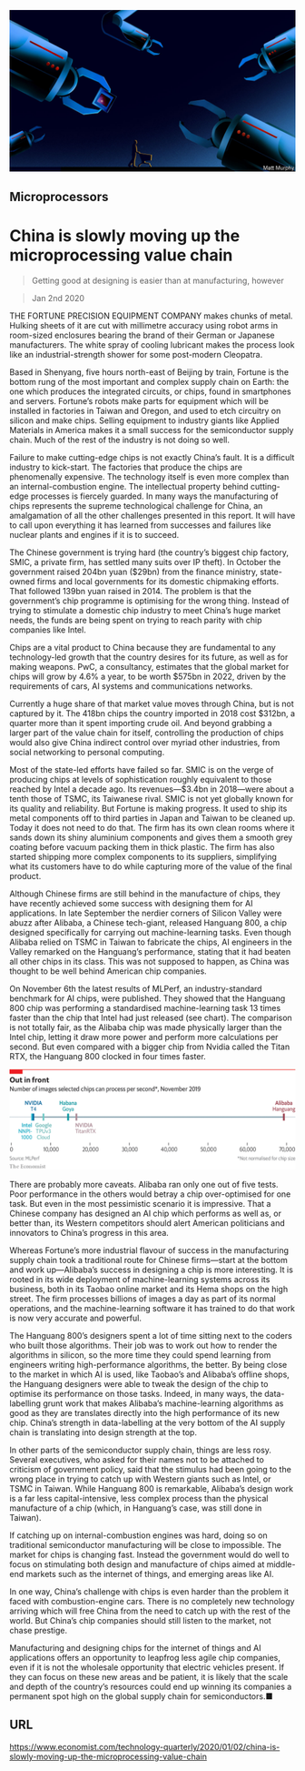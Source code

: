 ![](./images/20191214_TQD005_0.jpg)

## Microprocessors

# China is slowly moving up the microprocessing value chain

> Getting good at designing is easier than at manufacturing, however

> Jan 2nd 2020

THE FORTUNE PRECISION EQUIPMENT COMPANY makes chunks of metal. Hulking sheets of it are cut with millimetre accuracy using robot arms in room-sized enclosures bearing the brand of their German or Japanese manufacturers. The white spray of cooling lubricant makes the process look like an industrial-strength shower for some post-modern Cleopatra.

Based in Shenyang, five hours north-east of Beijing by train, Fortune is the bottom rung of the most important and complex supply chain on Earth: the one which produces the integrated circuits, or chips, found in smartphones and servers. Fortune’s robots make parts for equipment which will be installed in factories in Taiwan and Oregon, and used to etch circuitry on silicon and make chips. Selling equipment to industry giants like Applied Materials in America makes it a small success for the semiconductor supply chain. Much of the rest of the industry is not doing so well.

Failure to make cutting-edge chips is not exactly China’s fault. It is a difficult industry to kick-start. The factories that produce the chips are phenomenally expensive. The technology itself is even more complex than an internal-combustion engine. The intellectual property behind cutting-edge processes is fiercely guarded. In many ways the manufacturing of chips represents the supreme technological challenge for China, an amalgamation of all the other challenges presented in this report. It will have to call upon everything it has learned from successes and failures like nuclear plants and engines if it is to succeed.

The Chinese government is trying hard (the country’s biggest chip factory, SMIC, a private firm, has settled many suits over IP theft). In October the government raised 204bn yuan ($29bn) from the finance ministry, state-owned firms and local governments for its domestic chipmaking efforts. That followed 139bn yuan raised in 2014. The problem is that the government’s chip programme is optimising for the wrong thing. Instead of trying to stimulate a domestic chip industry to meet China’s huge market needs, the funds are being spent on trying to reach parity with chip companies like Intel.

Chips are a vital product to China because they are fundamental to any technology-led growth that the country desires for its future, as well as for making weapons. PwC, a consultancy, estimates that the global market for chips will grow by 4.6% a year, to be worth $575bn in 2022, driven by the requirements of cars, AI systems and communications networks.

Currently a huge share of that market value moves through China, but is not captured by it. The 418bn chips the country imported in 2018 cost $312bn, a quarter more than it spent importing crude oil. And beyond grabbing a larger part of the value chain for itself, controlling the production of chips would also give China indirect control over myriad other industries, from social networking to personal computing.

Most of the state-led efforts have failed so far. SMIC is on the verge of producing chips at levels of sophistication roughly equivalent to those reached by Intel a decade ago. Its revenues—$3.4bn in 2018—were about a tenth those of TSMC, its Taiwanese rival. SMIC is not yet globally known for its quality and reliability. But Fortune is making progress. It used to ship its metal components off to third parties in Japan and Taiwan to be cleaned up. Today it does not need to do that. The firm has its own clean rooms where it sands down its shiny aluminium components and gives them a smooth grey coating before vacuum packing them in thick plastic. The firm has also started shipping more complex components to its suppliers, simplifying what its customers have to do while capturing more of the value of the final product.

Although Chinese firms are still behind in the manufacture of chips, they have recently achieved some success with designing them for AI applications. In late September the nerdier corners of Silicon Valley were abuzz after Alibaba, a Chinese tech-giant, released Hanguang 800, a chip designed specifically for carrying out machine-learning tasks. Even though Alibaba relied on TSMC in Taiwan to fabricate the chips, AI engineers in the Valley remarked on the Hanguang’s performance, stating that it had beaten all other chips in its class. This was not supposed to happen, as China was thought to be well behind American chip companies.

On November 6th the latest results of MLPerf, an industry-standard benchmark for AI chips, were published. They showed that the Hanguang 800 chip was performing a standardised machine-learning task 13 times faster than the chip that Intel had just released (see chart). The comparison is not totally fair, as the Alibaba chip was made physically larger than the Intel chip, letting it draw more power and perform more calculations per second. But even compared with a bigger chip from Nvidia called the Titan RTX, the Hanguang 800 clocked in four times faster.

![](./images/20200104_TQC478.png)

There are probably more caveats. Alibaba ran only one out of five tests. Poor performance in the others would betray a chip over-optimised for one task. But even in the most pessimistic scenario it is impressive. That a Chinese company has designed an AI chip which performs as well as, or better than, its Western competitors should alert American politicians and innovators to China’s progress in this area.

Whereas Fortune’s more industrial flavour of success in the manufacturing supply chain took a traditional route for Chinese firms—start at the bottom and work up—Alibaba’s success in designing a chip is more interesting. It is rooted in its wide deployment of machine-learning systems across its business, both in its Taobao online market and its Hema shops on the high street. The firm processes billions of images a day as part of its normal operations, and the machine-learning software it has trained to do that work is now very accurate and powerful.

The Hanguang 800’s designers spent a lot of time sitting next to the coders who built those algorithms. Their job was to work out how to render the algorithms in silicon, so the more time they could spend learning from engineers writing high-performance algorithms, the better. By being close to the market in which AI is used, like Taobao’s and Alibaba’s offline shops, the Hanguang designers were able to tweak the design of the chip to optimise its performance on those tasks. Indeed, in many ways, the data-labelling grunt work that makes Alibaba’s machine-learning algorithms as good as they are translates directly into the high performance of its new chip. China’s strength in data-labelling at the very bottom of the AI supply chain is translating into design strength at the top.

In other parts of the semiconductor supply chain, things are less rosy. Several executives, who asked for their names not to be attached to criticism of government policy, said that the stimulus had been going to the wrong place in trying to catch up with Western giants such as Intel, or TSMC in Taiwan. While Hanguang 800 is remarkable, Alibaba’s design work is a far less capital-intensive, less complex process than the physical manufacture of a chip (which, in Hanguang’s case, was still done in Taiwan).

If catching up on internal-combustion engines was hard, doing so on traditional semiconductor manufacturing will be close to impossible. The market for chips is changing fast. Instead the government would do well to focus on stimulating both design and manufacture of chips aimed at middle-end markets such as the internet of things, and emerging areas like AI.

In one way, China’s challenge with chips is even harder than the problem it faced with combustion-engine cars. There is no completely new technology arriving which will free China from the need to catch up with the rest of the world. But China’s chip companies should still listen to the market, not chase prestige.

Manufacturing and designing chips for the internet of things and AI applications offers an opportunity to leapfrog less agile chip companies, even if it is not the wholesale opportunity that electric vehicles present. If they can focus on these new areas and be patient, it is likely that the scale and depth of the country’s resources could end up winning its companies a permanent spot high on the global supply chain for semiconductors.■

## URL

https://www.economist.com/technology-quarterly/2020/01/02/china-is-slowly-moving-up-the-microprocessing-value-chain
